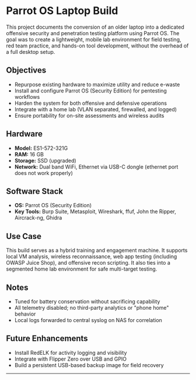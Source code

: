 # Parrot OS Laptop Build

This project documents the conversion of an older laptop into a dedicated offensive security and penetration testing platform using Parrot OS. The goal was to create a lightweight, mobile lab environment for field testing, red team practice, and hands-on tool development, without the overhead of a full desktop setup.

## Objectives

- Repurpose existing hardware to maximize utility and reduce e-waste
- Install and configure Parrot OS (Security Edition) for pentesting workflows
- Harden the system for both offensive and defensive operations
- Integrate with a home lab (VLAN separated, firewalled, and logged)
- Ensure portability for on-site assessments and wireless audits

## Hardware

- **Model:** ES1-572-321G 
- **RAM:** 16 GB
- **Storage:** SSD (upgraded)
- **Network:** Dual band WiFi, Ethernet via USB-C dongle (ethernet port does not work properly)

## Software Stack

- **OS:** Parrot OS (Security Edition)
- **Key Tools:** Burp Suite, Metasploit, Wireshark, ffuf, John the Ripper, Aircrack-ng, Ghidra

## Use Case

This build serves as a hybrid training and engagement machine. It supports local VM analysis, wireless reconnaissance, web app testing (including OWASP Juice Shop), and offensive recon scripting. It also ties into a segmented home lab environment for safe multi-target testing.

## Notes

- Tuned for battery conservation without sacrificing capability
- All telemetry disabled; no third-party analytics or "phone home" behavior
- Local logs forwarded to central syslog on NAS for correlation

## Future Enhancements

- Install RedELK for activity logging and visibility
- Integrate with Flipper Zero over USB and GPIO
- Build a persistent USB-based backup image for field recovery

---
